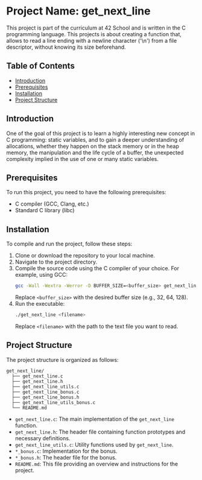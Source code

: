 # Project Name: get_next_line

This project is part of the curriculum at 42 School and is written in the C programming language. This projects is about creating a function that, allows to read a line ending with a newline character ('\n') from a file descriptor, without knowing its size beforehand. 

## Table of Contents

- [Introduction](#introduction)
- [Prerequisites](#prerequisites)
- [Installation](#installation)
- [Project Structure](#project-structure)

## Introduction

One of the goal of this project is to learn a highly interesting new concept in C programming: static variables, and to gain a deeper understanding of allocations, whether they happen on the stack memory or in the heap memory, the manipulation and the life cycle of a buffer, the unexpected complexity implied in the use of one or many static variables.
## Prerequisites

To run this project, you need to have the following prerequisites:

- C compiler (GCC, Clang, etc.)
- Standard C library (libc)

## Installation

To compile and run the project, follow these steps:

1. Clone or download the repository to your local machine.
2. Navigate to the project directory.
3. Compile the source code using the C compiler of your choice. For example, using GCC:
   ```bash
   gcc -Wall -Wextra -Werror -D BUFFER_SIZE=<buffer_size> get_next_line.c get_next_line_utils.c main.c -o get_next_line
   ```
   Replace `<buffer_size>` with the desired buffer size (e.g., 32, 64, 128).
4. Run the executable:
   ```bash
   ./get_next_line <filename>
   ```
   Replace `<filename>` with the path to the text file you want to read.

## Project Structure

The project structure is organized as follows:

```
get_next_line/
  ├── get_next_line.c
  ├── get_next_line.h
  ├── get_next_line_utils.c
  ├── get_next_line_bonus.c
  ├── get_next_line_bonus.h
  ├── get_next_line_utils_bonus.c
  └── README.md
```

- `get_next_line.c`: The main implementation of the `get_next_line` function.
- `get_next_line.h`: The header file containing function prototypes and necessary definitions.
- `get_next_line_utils.c`: Utility functions used by `get_next_line`.
- `*_bonus.c`: Implementation for the bonus.
- `*_bonus.h`: The header file for the bonus.
- `README.md`: This file providing an overview and instructions for the project.
